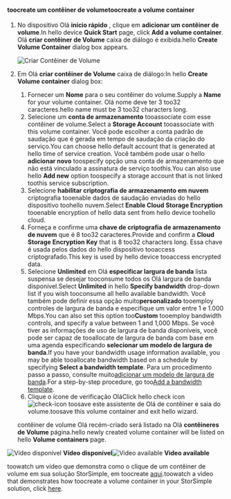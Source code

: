 <!--author=SharS last changed: 9/17/15-->

#### <a name="toocreate-a-volume-container"></a><span data-ttu-id="45828-101">toocreate um contêiner de volume</span><span class="sxs-lookup"><span data-stu-id="45828-101">toocreate a volume container</span></span>
1. <span data-ttu-id="45828-102">No dispositivo Olá **início rápido** , clique em **adicionar um contêiner de volume**.</span><span class="sxs-lookup"><span data-stu-id="45828-102">In hello device **Quick Start** page, click **Add a volume container**.</span></span> <span data-ttu-id="45828-103">Olá **criar contêiner de Volume** caixa de diálogo é exibida.</span><span class="sxs-lookup"><span data-stu-id="45828-103">hello **Create Volume Container** dialog box appears.</span></span>
   
    ![Criar Contêiner de Volume](./media/storsimple-create-volume-container/HCS_CreateVolumeContainerM-include.png)
2. <span data-ttu-id="45828-105">Em Olá **criar contêiner de Volume** caixa de diálogo:</span><span class="sxs-lookup"><span data-stu-id="45828-105">In hello **Create Volume container** dialog box:</span></span>
   
   1. <span data-ttu-id="45828-106">Fornecer um **Nome** para o seu contêiner do volume.</span><span class="sxs-lookup"><span data-stu-id="45828-106">Supply a **Name** for your volume container.</span></span> <span data-ttu-id="45828-107">Olá nome deve ter 3 too32 caracteres.</span><span class="sxs-lookup"><span data-stu-id="45828-107">hello name must be 3 too32 characters long.</span></span>
   2. <span data-ttu-id="45828-108">Selecione um **conta de armazenamento** tooassociate com esse contêiner de volume.</span><span class="sxs-lookup"><span data-stu-id="45828-108">Select a **Storage Account** tooassociate with this volume container.</span></span> <span data-ttu-id="45828-109">Você pode escolher a conta padrão de saudação que é gerada em tempo de saudação da criação do serviço.</span><span class="sxs-lookup"><span data-stu-id="45828-109">You can choose hello default account that is generated at hello time of service creation.</span></span> <span data-ttu-id="45828-110">Você também pode usar o hello **adicionar novo** toospecify opção uma conta de armazenamento que não está vinculado a assinatura de serviço toothis.</span><span class="sxs-lookup"><span data-stu-id="45828-110">You can also use hello **Add new** option toospecify a storage account that is not linked toothis service subscription.</span></span>
   3. <span data-ttu-id="45828-111">Selecione **habilitar criptografia de armazenamento em nuvem** criptografia tooenable dados de saudação enviadas do hello dispositivo toohello nuvem.</span><span class="sxs-lookup"><span data-stu-id="45828-111">Select **Enable Cloud Storage Encryption** tooenable encryption of hello data sent from hello device toohello cloud.</span></span>
   4. <span data-ttu-id="45828-112">Forneça e confirme uma **chave de criptografia de armazenamento de nuvem** que é 8 too32 caracteres.</span><span class="sxs-lookup"><span data-stu-id="45828-112">Provide and confirm a **Cloud Storage Encryption Key** that is 8 too32 characters long.</span></span> <span data-ttu-id="45828-113">Essa chave é usada pelos dados do hello dispositivo tooaccess criptografado.</span><span class="sxs-lookup"><span data-stu-id="45828-113">This key is used by hello device tooaccess encrypted data.</span></span>
   5. <span data-ttu-id="45828-114">Selecione **Unlimited** em Olá **especificar largura de banda** lista suspensa se desejar tooconsume todos os Olá largura de banda disponível.</span><span class="sxs-lookup"><span data-stu-id="45828-114">Select **Unlimited** in hello **Specify bandwidth** drop-down list if you wish tooconsume all hello available bandwidth.</span></span> <span data-ttu-id="45828-115">Você também pode definir essa opção muito**personalizado** tooemploy controles de largura de banda e especifique um valor entre 1 e 1.000 Mbps.</span><span class="sxs-lookup"><span data-stu-id="45828-115">You can also set this option too**Custom** tooemploy bandwidth controls, and specify a value between 1 and 1,000 Mbps.</span></span> 
      <span data-ttu-id="45828-116">Se você tiver as informações de uso de largura de banda disponíveis, você pode ser capaz de tooallocate de largura de banda com base em uma agenda especificando **selecionar um modelo de largura de banda**.</span><span class="sxs-lookup"><span data-stu-id="45828-116">If you have your bandwidth usage information available, you may be able tooallocate bandwidth based on a schedule by specifying **Select a bandwidth template**.</span></span> <span data-ttu-id="45828-117">Para um procedimento passo a passo, consulte muito[adicionar um modelo de largura de banda](../articles/storsimple/storsimple-manage-bandwidth-templates.md#add-a-bandwidth-template).</span><span class="sxs-lookup"><span data-stu-id="45828-117">For a step-by-step procedure, go too[Add a bandwidth template](../articles/storsimple/storsimple-manage-bandwidth-templates.md#add-a-bandwidth-template).</span></span>
   6. <span data-ttu-id="45828-118">Clique o ícone de verificação Olá</span><span class="sxs-lookup"><span data-stu-id="45828-118">Click hello check icon</span></span> ![check-icon](./media/storsimple-create-volume-container/HCS_CheckIcon-include.png) <span data-ttu-id="45828-120">toosave este assistente de Olá de contêiner e saia do volume.</span><span class="sxs-lookup"><span data-stu-id="45828-120">toosave this volume container and exit hello wizard.</span></span> 
   
   <span data-ttu-id="45828-121">contêiner de volume Olá recém-criado será listado na Olá **contêineres de Volume** página.</span><span class="sxs-lookup"><span data-stu-id="45828-121">hello newly created volume container will be listed on hello **Volume containers** page.</span></span>

<span data-ttu-id="45828-122">![Vídeo disponível](./media/storsimple-create-volume-container/Video_icon.png) **Vídeo disponível**</span><span class="sxs-lookup"><span data-stu-id="45828-122">![Video available](./media/storsimple-create-volume-container/Video_icon.png) **Video available**</span></span>

<span data-ttu-id="45828-123">toowatch um vídeo que demonstra como o clique de um contêiner de volume em sua solução StorSimple, em toocreate [aqui](https://azure.microsoft.com/documentation/videos/create-a-volume-container-in-your-storsimple-solution/).</span><span class="sxs-lookup"><span data-stu-id="45828-123">toowatch a video that demonstrates how toocreate a volume container in your StorSimple solution, click [here](https://azure.microsoft.com/documentation/videos/create-a-volume-container-in-your-storsimple-solution/).</span></span>

